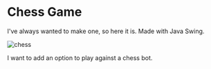 # Chess Game

I've always wanted to make one, so here it is. Made with Java Swing. 

![chess](https://github.com/user-attachments/assets/437895af-8d06-43a2-8333-1a33cdd83e60)

I want to add an option to play against a chess bot.
